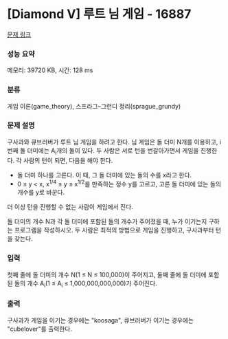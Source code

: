 # [Diamond V] 루트 님 게임 - 16887 

[문제 링크](https://www.acmicpc.net/problem/16887) 

### 성능 요약

메모리: 39720 KB, 시간: 128 ms

### 분류

게임 이론(game_theory), 스프라그–그런디 정리(sprague_grundy)

### 문제 설명

<p>구사과와 큐브러버가 루트 님 게임을 하려고 한다. 님 게임은 돌 더미 N개를 이용하고, i번째 돌 더미에는 A<sub>i</sub>개의 돌이 있다. 두 사람은 서로 턴을 번갈아가면서 게임을 진행한다. 각 사람의 턴이 되면, 다음을 해야 한다.</p>

<ul>
	<li>돌 더미 하나를 고른다. 이 때, 그 돌 더미에 있는 돌의 수를 x라고 한다.</li>
	<li>0 ≤ y < x, x<sup>1/4</sup> ≤ y ≤ x<sup>1/2</sup>를 만족하는 정수 y를 고르고, 고른 돌 더미에 있는 돌의 개수를 y로 바꾼다.</li>
</ul>

<p>더 이상 턴을 진행할 수 없는 사람이 게임에서 진다.</p>

<p>돌 더미의 개수 N과 각 돌 더미에 포함된 돌의 개수가 주어졌을 때, 누가 이기는지 구하는 프로그램을 작성하시오. 두 사람은 최적의 방법으로 게임을 진행하고, 구사과부터 턴을 갖는다.</p>

### 입력 

 <p>첫째 줄에 돌 더미의 개수 N(1 ≤ N ≤ 100,000)이 주어지고, 둘째 줄에 돌 더미에 포함된 돌의 개수 A<sub>i</sub>(1 ≤ A<sub>i</sub> ≤ 1,000,000,000,000)가 주어진다.</p>

### 출력 

 <p>구사과가 게임을 이기는 경우에는 "koosaga", 큐브러버가 이기는 경우에는 "cubelover"를 출력한다.</p>

